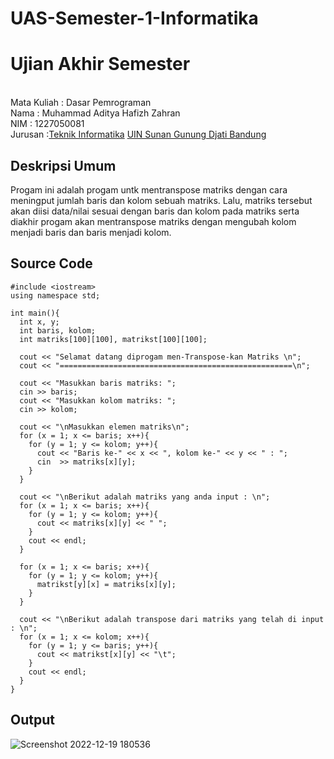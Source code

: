 # UAS-Semester-1-Informatika
# Ujian Akhir Semester 
<br>Mata Kuliah 	: Dasar Pemrograman
<br> Nama		: Muhammad Aditya Hafizh Zahran
<br>NIM		:	1227050081
<br>Jurusan		:[Teknik Informatika](http://if.uinsgd.ac.id/) [UIN Sunan Gunung Djati Bandung](https://uinsgd.ac.id/) 

## Deskripsi Umum
Progam ini adalah progam untk mentranspose matriks dengan cara meningput jumlah baris dan kolom sebuah matriks. Lalu, matriks tersebut akan diisi data/nilai sesuai dengan baris dan kolom pada matriks serta diakhir progam akan mentranspose matriks dengan mengubah kolom menjadi baris dan baris menjadi kolom.
## Source Code

```
#include <iostream>
using namespace std;

int main(){
  int x, y; 
  int baris, kolom; 
  int matriks[100][100], matrikst[100][100];
  
  cout << "Selamat datang diprogam men-Transpose-kan Matriks \n";
  cout << "====================================================\n";
  
  cout << "Masukkan baris matriks: ";
  cin >> baris;
  cout << "Masukkan kolom matriks: ";
  cin >> kolom;

  cout << "\nMasukkan elemen matriks\n";
  for (x = 1; x <= baris; x++){
    for (y = 1; y <= kolom; y++){
      cout << "Baris ke-" << x << ", kolom ke-" << y << " : ";
      cin  >> matriks[x][y];
    }
  }
  
  cout << "\nBerikut adalah matriks yang anda input : \n";
  for (x = 1; x <= baris; x++){
    for (y = 1; y <= kolom; y++){
      cout << matriks[x][y] << " ";
    }
    cout << endl;
  }
  
  for (x = 1; x <= baris; x++){
    for (y = 1; y <= kolom; y++){
      matrikst[y][x] = matriks[x][y];
    }
  }
  
  cout << "\nBerikut adalah transpose dari matriks yang telah di input : \n";
  for (x = 1; x <= kolom; x++){
    for (y = 1; y <= baris; y++){
      cout << matrikst[x][y] << "\t";
    }
    cout << endl;
  }
}
```

## Output
![Screenshot 2022-12-19 180536](https://user-images.githubusercontent.com/121005363/208412260-5634e324-397f-4bcb-a51f-107e2494291e.png)


